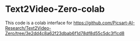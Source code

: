 # Text2Video-Zero-colab

This code is a colab interface for https://github.com/Picsart-AI-Research/Text2Video-Zero/tree/3e2dd4c8a62f23dbab6f1d78df8d55c5dc3f1cd8
